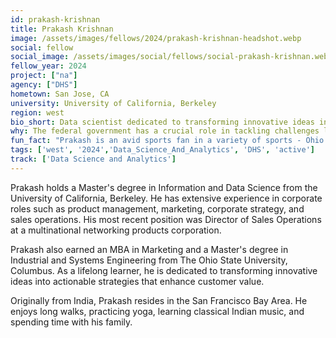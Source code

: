 ```yaml
---
id: prakash-krishnan
title: Prakash Krishnan
image: /assets/images/fellows/2024/prakash-krishnan-headshot.webp
social: fellow
social_image: /assets/images/social/fellows/social-prakash-krishnan.webp
fellow_year: 2024
project: ["na"]
agency: ["DHS"]
hometown: San Jose, CA
university: University of California, Berkeley
region: west
bio_short: Data scientist dedicated to transforming innovative ideas into actionable strategies that enhance customer value
why: The federal government has a crucial role in tackling challenges like climate change, providing affordable healthcare, addressing social inequities, and safeguarding the nation. Serving in the U.S. government represents the highest form of service and honor. The U.S. Digital Corps offers a unique opportunity to leverage cutting-edge technologies, including AI, to advance the welfare and security of our country.
fun_fact: "Prakash is an avid sports fan in a variety of sports - Ohio State Football, World Cup Soccer, Cricket and 49er Football."
tags: ['west', '2024','Data_Science_And_Analytics', 'DHS', 'active']
track: ['Data Science and Analytics']
---
```


Prakash holds a Master's degree in Information and Data Science from the University of California, Berkeley. He has extensive experience in corporate roles such as product management, marketing, corporate strategy, and sales operations. His most recent position was Director of Sales Operations at a multinational networking products corporation.

Prakash also earned an MBA in Marketing and a Master's degree in Industrial and Systems Engineering from The Ohio State University, Columbus. As a lifelong learner, he is dedicated to transforming innovative ideas into actionable strategies that enhance customer value.

Originally from India, Prakash resides in the San Francisco Bay Area. He enjoys long walks, practicing yoga, learning classical Indian music, and spending time with his family.
